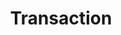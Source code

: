 ---
layout: frontend-template-documentation
sectionKey: Frontend templates
eleventyNavigation:
  parent: Frontend templates
title: Transaction
description: Transactions are used to point the user towards an online service, usually on another website.
howItWorks:
  "The introductory text within the transaction frontend template explains to end users what they are about to experience and what they’ll achieve."
examples:
  0:
    title: Sign in to your Universal Credit account
    link: https://www.gov.uk/sign-in-universal-credit
  1:
    title: Check the MOT history of a vehicle
    link: https://www.gov.uk/check-mot-history
  2:
    title: Register to vote
    link: https://www.gov.uk/register-to-vote
contentDataLink: https://content-data.publishing.service.gov.uk/content?submitted=true&date_range=past-30-days&search_term=&document_type=transaction&organisation_id=all
contentSchema:
  title: transaction
  link: https://docs.publishing.service.gov.uk/content-schemas/transaction.html
contentType:
  title: transaction
  link: https://docs.publishing.service.gov.uk/document-types/transaction.html
publishingApp: mainstream publisher
components:
  0:
    componentName: Layout super navigation header
    componentURL: https://components.publishing.service.gov.uk/component-guide/layout_super_navigation_header
    generated: auto
    input:
  1:
    componentName: Breadcrumbs
    componentURL: ../../../components/breadcrumbs
    generated: auto
    input: Breadcrumb
  2:
    componentName: Page title
    componentURL: https://components.publishing.service.gov.uk/component-guide/title
    generated: publisher
    input: Title (required)
  3:
    componentName: Govspeak content
    componentURL: https://components.publishing.service.gov.uk/component-guide/govspeak
    generated: publisher
    input: Introductory paragraph
  4:
    componentName: Govspeak content
    componentURL: https://components.publishing.service.gov.uk/component-guide/govspeak
    generated: publisher
    input: Other ways to apply
  5:
    componentName: Govspeak content
    componentURL: https://components.publishing.service.gov.uk/component-guide/govspeak
    generated: publisher
    input: What you need to know
  6:
    componentName: Button
    componentURL: https://components.publishing.service.gov.uk/component-guide/button
    generated: publisher
    input: Radio options (1) Start now & (2) Sign in. Start button text if "start now" selected
  7:
    componentName: Start now button with info text
    componentURL: https://components.publishing.service.gov.uk/component-guide/button/start_now_button_with_info_text
    generated: publisher
    input: Will continue on
  8:
    componentName: "[Tabs](https://components.publishing.service.gov.uk/component-guide/tabs) - activated when at least two of the corresponding input fields have content inside them"
    componentURL: 
    generated: publisher
    input: (1) More information, (2) Other ways to apply and (3) What you need to know
  9:
    componentName: Heading
    componentURL: https://components.publishing.service.gov.uk/component-guide/heading
    generated: publisher
    input:
  10:
    componentName: Govspeak content
    componentURL: https://components.publishing.service.gov.uk/component-guide/govspeak
    generated: publisher
    input: More information
  11:
    componentName: "[Related navigation](https://components.publishing.service.gov.uk/component-guide/related_navigation) when displayed within [contextual footer](https://components.publishing.service.gov.uk/component-guide/contextual_footer)"
    componentURL:
    generated: publisher
    input: Mainstream browse page
  12:
    componentName: "[Related navigation](https://components.publishing.service.gov.uk/component-guide/related_navigation) when displayed within [contextual sidebar](https://components.publishing.service.gov.uk/component-guide/contextual_sidebar)"
    componentURL:
    generated: publisher
    input: Related content items
  13:
    componentName: "[Step by step navigation](https://components.publishing.service.gov.uk/component-guide/step_by_step_nav) when displayed within [contextual sidebar](https://components.publishing.service.gov.uk/component-guide/contextual_sidebar)"
    componentURL: 
    generated: publisher
    input: "[collections-publisher](https://docs.publishing.service.gov.uk/repos/collections-publisher.html) > Where to show this step by step > Sidebar settings > Sidebar content of page"
  14:
    componentName: Feedback
    componentURL: https://components.publishing.service.gov.uk/component-guide/feedback
    generated: auto
    input:
  15:
    componentName: Layout footer
    componentURL: https://components.publishing.service.gov.uk/component-guide/layout_footer
    generated: auto
    input:
---